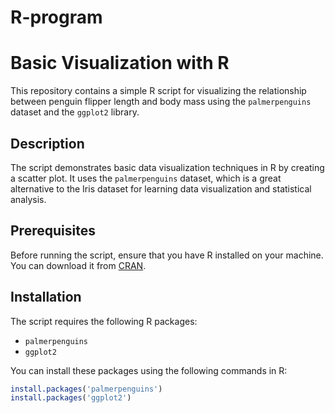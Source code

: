 # R-program
# Basic Visualization with R

This repository contains a simple R script for visualizing the relationship between penguin flipper length and body mass using the `palmerpenguins` dataset and the `ggplot2` library.

## Description

The script demonstrates basic data visualization techniques in R by creating a scatter plot. It uses the `palmerpenguins` dataset, which is a great alternative to the Iris dataset for learning data visualization and statistical analysis.

## Prerequisites

Before running the script, ensure that you have R installed on your machine. You can download it from [CRAN](https://cran.r-project.org/).

## Installation

The script requires the following R packages:

- `palmerpenguins`
- `ggplot2`

You can install these packages using the following commands in R:

```r
install.packages('palmerpenguins')
install.packages('ggplot2')

